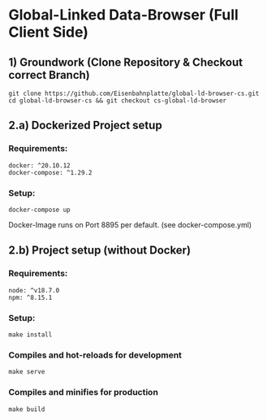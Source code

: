 # Global-Linked Data-Browser (Full Client Side)

## 1) Groundwork (Clone Repository & Checkout correct Branch)

```
git clone https://github.com/Eisenbahnplatte/global-ld-browser-cs.git
cd global-ld-browser-cs && git checkout cs-global-ld-browser
```

## 2.a) Dockerized Project setup

### Requirements:
```
docker: ^20.10.12
docker-compose: ^1.29.2
```

### Setup:
```
docker-compose up
```
Docker-Image runs on Port 8895 per default. (see docker-compose.yml)


## 2.b) Project setup (without Docker)
### Requirements:
```
node: ^v18.7.0
npm: ^8.15.1
```

### Setup:
```
make install
```

### Compiles and hot-reloads for development
```
make serve
```

### Compiles and minifies for production
```
make build
```


